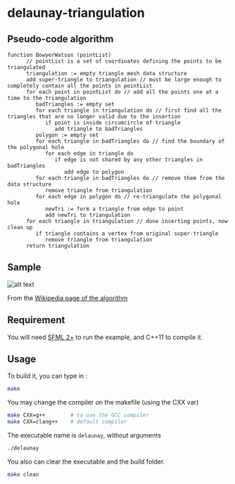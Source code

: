 # delaunay-triangulation

## Pseudo-code algorithm

```
function BowyerWatson (pointList)
      // pointList is a set of coordinates defining the points to be triangulated
      triangulation := empty triangle mesh data structure
      add super-triangle to triangulation // must be large enough to completely contain all the points in pointList
      for each point in pointList do // add all the points one at a time to the triangulation
         badTriangles := empty set
         for each triangle in triangulation do // first find all the triangles that are no longer valid due to the insertion
            if point is inside circumcircle of triangle
               add triangle to badTriangles
         polygon := empty set
         for each triangle in badTriangles do // find the boundary of the polygonal hole
            for each edge in triangle do
               if edge is not shared by any other triangles in badTriangles
                  add edge to polygon
         for each triangle in badTriangles do // remove them from the data structure
            remove triangle from triangulation
         for each edge in polygon do // re-triangulate the polygonal hole
            newTri := form a triangle from edge to point
            add newTri to triangulation
      for each triangle in triangulation // done inserting points, now clean up
         if triangle contains a vertex from original super-triangle
            remove triangle from triangulation
      return triangulation
```
  
## Sample  
  
![alt text](https://github.com/Bl4ckb0ne/delaunay-triangulation/blob/pointers/sample.png "Sample image (if you see this, then the image can't load or hasn't loaded yet)")  
  

From the [Wikipedia page of the algorithm](https://en.wikipedia.org/wiki/Bowyer%E2%80%93Watson_algorithm)  
  
## Requirement  
  
You will need [SFML 2+](http://www.sfml-dev.org/download/sfml/2.3.2/) to run the example, and C++11 to compile it.

## Usage

To build it, you can type in :
```sh
make
```
You may change the compiler on the makefile (using the CXX var)
```sh
make CXX=g++ 		# to use the GCC compiler
make CXX=clang++ 	# default compiler
```

The executable name is ``` delaunay ```, without arguments
```sh
./delaunay
```

You also can clear the executable and the build folder.
```sh
make clean
```
